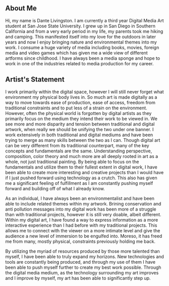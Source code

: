 ## About Me

Hi, my name is Dante Livingston. I am currently a third year Digital Media Art student at San Jose State University. I grew up in San Diego in Southern California and from a very early period in my life, my parents took me hiking and camping. This manifested itself into my love for the outdoors in later years and now I enjoy bringing nature and environmental themes into my work. I consume a huge variety of media including books, movies, foreign media and video games which has given me a wide view of different artforms since childhood. I have always been a media sponge and hope to work in one of the industries related to media production for my career.

## Artist's Statement

I work primarily within the digital space, however I will still never forget what environment my physical body lives in. So much art is made digitally as a way to move towards ease of production, ease of access, freedom from traditional constraints and to put less of a strain on the environment. However, often the physical world is forgotten by digital artists as they primarily focus on the medium they intend their work to be viewed in. We see more and more disparity and tension between traditional and digital artwork, when really we should be unifying the two under one banner. I work extensively in both traditional and digital mediums and have been trying to merge as many skills between the two as I can. Though digital art can be very different from its traditional counterpart, many of the key concepts and fundamentals are the same. Understanding perspective, composition, color theory and much more are all deeply rooted in art as a whole, not just traditional painting. By being able to focus on the fundamentals and utilize them to their fullest extent in digital work, I have been able to create more interesting and creative projects than I would have if I just pushed forward using technology as a crutch. This also has given me a significant feeling of fulfillment as I am constantly pushing myself forward and building off of what I already know.

As an individual, I have always been an environmentalist and have been able to include related themes within my artwork. Brining conservation and anti pollution messages into my digital work has been more of a struggle than with traditional projects, however it is still very doable, albeit different. Within my digital art, I have found a way to express information as a more interactive experience than I had before with my traditional projects. This allows me to connect with the viewer on a more intimate level and give the audience a new level of immersion to be engulfed into. Moreso, it has freed me from many, mostly physical, constraints previously holding me back.

By utilizing the myriad of resources produced by those more talented than myself, I have been able to truly expand my horizons. New technologies and tools are constantly being produced, and through my use of them I have been able to push myself further to create my best work possible. Through the digital media medium, as the technology surrounding my art improves and I improve by myself, my art has been able to significantly step up.
